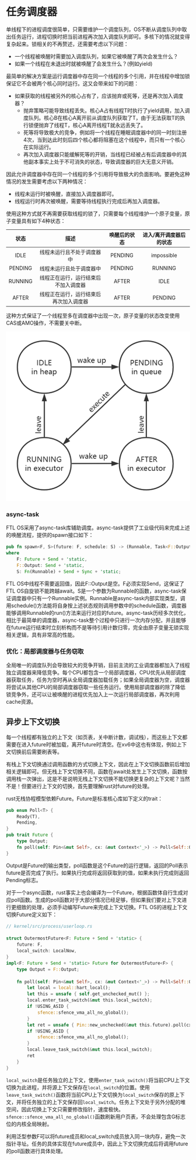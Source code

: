 # 任务调度器

单线程下的进程调度很简单，只需要维护一个调度队列，OS不断从调度队列中取出任务运行，进程切换时把当前进程再次加入调度队列即可。多核下的情况就变得复杂起来。锁相关的不再赘述，还需要考虑以下问题：

* 一个线程被唤醒时需要加入调度队列，如果它被唤醒了两次会发生什么？
* 如果一个线程在未退出时就被唤醒了会发生什么？(例如yield)

最简单的解决方案是运行调度器中存在同一个线程的多个引用，并在线程中增加锁保证它不会被两个核心同时运行。这又会带来如下的问题：

* 如果获取的线程被另外的核心占有了，应该抛弃或死等，还是再次加入调度器？
  * 抛弃策略可能导致线程丢失。核心A占有线程T时执行了yield调用，加入调度队列。核心B在核心A离开前从调度队列获取了T，由于无法获取T的执行锁便抛弃了线程T，核心A离开线程T就永远丢失了。
  * 死等将导致极大的竞争，例如将一个线程在睡眠调度器中的同一时刻注册4次，当到达此时刻后四个核心都将阻塞在这个线程中，而只有一个核心在实际运行。
  * 再次加入调度器只能缓解死等的开销，当线程已经被占有后调度器中的其他副本事实上处于不可消失的状态，导致调度器的巨大无意义开销。

因此允许调度器中存在同一个线程的多个引用将导致极大的负面影响。要避免这种情况的发生需要考虑以下两种情况：

* 线程未运行时被唤醒，直接加入调度器即可。
* 线程运行时再次被唤醒，需要等待线程执行完成后再加入调度器。

使用这种方式就不再需要获取线程的锁了，只需要每个线程维护一个原子变量，原子变量具有如下4种状态：

|  状态   |                  描述                  | 唤醒后的状态 | 进入/离开调度器后的状态 |
| :-----: | :------------------------------------: | :----------: | :---------------------: |
|  IDLE   |       线程未运行且不处于调度器中       |   PENDING    |       impossible        |
| PENDING |        线程未运行且处于调度器中        |   PENDING    |         RUNNING         |
| RUNNING |  线程正在运行，运行结束后不加入调度器  |    AFTER     |          IDLE           |
|  AFTER  | 线程正在运行，运行结束后再次加入调度器 |    AFTER     |         PENDING         |

这种方式保证了一个线程至多在调度器中出现一次，原子变量的状态改变使用CAS或AMO操作，不需要关中断。

![image-20220527005951061](pic/任务调度器-0.png)

### async-task

FTL OS采用了async-task库辅助调度。async-task提供了工业级代码来完成上述的唤醒流程，提供的spawn接口如下：

```rust
pub fn spawn<F, S>(future: F, schedule: S) -> (Runnable, Task<F::Output>)
where
    F: Future + Send + 'static,
    F::Output: Send + 'static,
    S: Fn(Runnable) + Send + Sync + 'static;
```

FTL OS中线程不需要返回值，因此F::Output是空。F必须实现Send，这保证了FTL OS自旋锁不能跨越await。S是一个参数为Runnable的函数，async-task保证调度器中只有一个Runnable实例。Runnable是async-task内部实现类型，调用schedule()方法能将自身按上述状态规则调用参数中的schedule函数，调度器能够调用Runnable的run()方法来运行对应的future。async-task历经多次优化，相比于最简单的调度器，async-task整个过程中只进行一次内存分配，并且能够在future运行结束时立刻析构而不是等待引用计数归零，完全由原子变量无锁实现相关逻辑，具有非常高的性能。

### 优化：局部调度器与任务窃取

全局唯一的调度队列会导致较大的竞争开销，目前主流的工业调度器都加入了线程独立调度器来降低竞争。每个CPU都包含一个局部调度器，CPU优先从局部调度器获取任务，任务为空时再从全局调度器加载任务；如果全局调度器为空，调度器将尝试从其他CPU的局部调度器窃取一些任务运行。使用局部调度器的除了降低锁竞争外，还可以让被唤醒的进程优先加入上一次运行局部调度器，再次利用cache资源。

## 异步上下文切换

每一个线程都有独立的上下文（如页表，关中断计数，调试栈），而这些上下文都需要在进入future时被加载，离开future时清空。在xv6中这也有体现，例如上下文切换前后需要刷表等。

有栈上下文切换通过调用函数的方式切换上下文，因此在上下文切换函数前后增加相关逻辑即可。但无栈上下文切换不同，函数在await处发生上下文切换，函数按调用栈一次弹出，这是不是说明无栈上下文切换不能切换更复杂的上下文呢？当然不是！但要进行上下文的切换，首先要理解rust对future的处理。

rust无栈协程模型依赖Future。Future是标准核心库如下定义的trait：

```rust
pub enum Poll<T> {
    Ready(T),
    Pending,
}
pub trait Future {
    type Output;
    fn poll(self: Pin<&mut Self>, cx: &mut Context<'_>) -> Poll<Self::Output>;
}
```

Output是Future的输出类型，poll函数是这个Future的运行逻辑，返回的Poll表示future是否完成了执行。如果执行完成将返回获取到的值，如果未执行完成则返回Pending标志。

对于一个async函数，rust事实上也会编译为一个Future，根据函数体自行生成对应poll函数。生成的poll函数对于大部分情况已经足够，但如果我们要对上下文进行更细致的处理，必须手动编写Future来完成上下文切换。FTL OS的进程上下文切换Future定义如下：

```rust
// kernel/src/process/userloop.rs

struct OutermostFuture<F: Future + Send + 'static> {
    future: F,
    local_switch: LocalNow,
}
impl<F: Future + Send + 'static> Future for OutermostFuture<F> {
    type Output = F::Output;
    
    fn poll(self: Pin<&mut Self>, cx: &mut Context<'_>) -> Poll<Self::Output> {
        let local = local::hart_local();
        let this = unsafe { self.get_unchecked_mut() };
        local.enter_task_switch(&mut this.local_switch);
        if !USING_ASID {
            sfence::sfence_vma_all_no_global();
        }
        let ret = unsafe { Pin::new_unchecked(&mut this.future).poll(cx) };
        if !USING_ASID {
            sfence::sfence_vma_all_no_global();
        }
        local.leave_task_switch(&mut this.local_switch);
        ret
    }
}
```

`local_switch`是任务独立的上下文，使用`enter_task_switch()`将当前CPU上下文切换为此进程，并将源上下文保存在`local_switch`的位置。使用`leave_task_switch()`函数将当前CPU上下文切换为`local_switch`保存的原上下文，并将任务独立的上下文保存回`local_switch`。任务上下文处于另外分配的堆空间，因此切换上下文只需要修改指针，速度极快。`sfence::sfence_vma_all_no_global()`函数刷新用户页表，不会处理包含G标志位的内核全局映射。

利用泛型参数F可以将future成员和local_switch成员放入同一块内存，避免一次指针寻址。任务的具体实现在future成员中，因此上下文切换完成后将调用future的poll函数进行具体处理。
